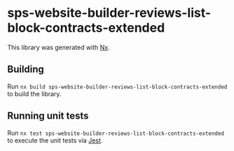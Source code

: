 # sps-website-builder-reviews-list-block-contracts-extended

This library was generated with [Nx](https://nx.dev).

## Building

Run `nx build sps-website-builder-reviews-list-block-contracts-extended` to build the library.

## Running unit tests

Run `nx test sps-website-builder-reviews-list-block-contracts-extended` to execute the unit tests via [Jest](https://jestjs.io).
